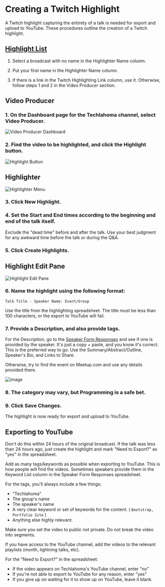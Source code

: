 # Creating a Twitch Highlight
A Twitch highlight capturing the entirety of a talk is needed for export and upload to YouTube. These procedures outline the creation of a Twitch highlight.

## [Highlight List](https://docs.google.com/spreadsheets/d/1cJqVigTtYIMWPtaYsagYzyYBV1EHO1HTTjpYIt_9Nag)

1. Select a broadcast with no name in the Highlighter Name column.

2. Put your first name in the Highlighter Name column.

3. If there is a link in the Twitch Highlighting Link column, use it. Otherwise, follow steps 1 and 2 in the Video Producer section.

## Video Producer
### 1. On the Dashboard page for the Techlahoma channel, select **Video Producer**.

![Video Producer Dashboard](https://raw.githubusercontent.com/techlahoma/broadcasting/master/TwitchHighlighting/Dashboard.PNG)

### 2. Find the video to be highlighted, and click the **Highlight** button.

![Highlight Button](https://raw.githubusercontent.com/techlahoma/broadcasting/master/TwitchHighlighting/Highlight%20Button.PNG)

## Highlighter

![Highlighter Menu](https://raw.githubusercontent.com/techlahoma/broadcasting/master/TwitchHighlighting/Highlighter%20Menu.PNG)

### 3. Click **New Highlight**.

### 4. Set the **Start** and **End** times according to the beginning and end of the talk itself. 

Exclude the "dead time" before and after the talk. Use your best judgment for any awkward time before the talk or during the Q&A.

### 5. Click **Create Highlights**. 

## Highlight Edit Pane

![Highlight Edit Pane](https://raw.githubusercontent.com/techlahoma/broadcasting/master/TwitchHighlighting/Edit%20Highlight.PNG)

### 6. Name the highlight using the following format:

```
Talk Title - Speaker Name: Event/Group
```

Use the title from the highlighting spreadsheet. The title must be less than 100 characters, or the export to YouTube will fail.

### 7. Provide a Description, and also provide tags. 

For the Description, go to the [Speaker Form Responses](https://docs.google.com/spreadsheets/d/10d-1TowAgA2WIqUawxwet9GRmhd2XI8zKxREzxqOuyY/) and see if one is provided by the speaker. It's just a copy + paste, and you know it's correct. This is the preferred way to go. Use the Summary/Abstract/Outline, Speaker's Bio, and Links to Share.

Otherwise, try to find the event on Meetup.com and use any details provided there.

![image](https://user-images.githubusercontent.com/954596/32418141-e38ceb7e-c229-11e7-8aee-db87bc569737.png)

### 8. The category may vary, but **Programming** is a safe bet.

### 9. Click **Save Changes**.

The highlight is now ready for export and upload to YouTube.

## Exporting to YouTube

Don't do this within 24 hours of the original broadcast. If the talk was less than 24 hours ago, just create the highlight and mark "Need to Export?" as "yes" in the spreadsheet.

Add as many tags/keywords as possible when exporting to YouTube. This is how people will find the videos. Sometimes speakers provide them in the Keyword List column in the Speaker Form Responses spreadsheet.

For the tags, you'll always include a few things:
 * "Techlahoma"
 * The group's name
 * The speaker's name
 * A very clear keyword or set of keywords for the content. ( `Bootstrap, Portfolio Site` )
 * Anything else highly relevant.

Make sure you set the video to public not private. Do not break the video into segments.
 
If you have access to the YouTube channel, add the videos to the relevant playlists (month, lightning talks, etc).

For the "Need to Export?" in the spreadsheet:
* If the video appears on Techlahoma's YouTube channel, enter "no" 
* If you're not able to export to YouTube for any reason, enter "yes"
* If you give up on waiting for it to show up on YouTube, leave it blank.
